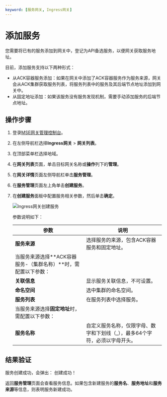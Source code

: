 ```yaml
---
keyword: [服务网关, Ingress网关]
---
```


# 添加服务

您需要将已有的服务添加到网关中，登记为API备选服务，以便网关获取服务地址。

目前，添加服务支持以下两种形式：

-   从ACK容器服务添加：如果在网关中添加了ACK容器服务作为服务来源，网关会从ACK集群获取服务列表，将服务列表中的服务及其后端节点地址添加到网关中。
-   从固定地址添加：如果该服务没有服务发现机制，需要手动添加服务的后端节点地址。

## 操作步骤

1.  登录[MSE网关管理控制台](https://mse.console.aliyun.com/#/microgw)。

2.  在左侧导航栏选择**Ingress网关** \> **网关列表**。

3.  在顶部菜单栏选择地域。

4.  在**网关列表**页面，单击目标网关名称或**操作**列下的**管理**。

5.  在**网关详情**页面左侧导航栏单击**服务管理**。

6.  在**服务管理**页面左上角单击**创建服务**。

7.  在**创建服务**面板中配置服务相关参数，然后单击**确定**。

    ![Ingress网关创建服务](https://static-aliyun-doc.oss-accelerate.aliyuncs.com/assets/img/zh-CN/6587481261/p275386.png)

    参数说明如下：

    |参数|说明|
    |--|--|
    |**服务来源**|选择服务的来源，包含ACK容器服务和固定地址。|
    |当服务来源选择**ACK容器服务-（集群名称）**时，需配置以下参数：|
    |**关联信息**|显示服务关联信息，不可设置。|
    |**命名空间**|选中集群的命名空间。|
    |**服务列表**|在服务列表中选择服务。|
    |当服务来源选择**固定地址**时，需配置以下参数：|
    |**服务名称**|自定义服务名称，仅限字母、数字和下划线（\_），最多64个字符，必须以字母开头。|


## 结果验证

服务创建成功，会弹出： 创建成功！

返回**服务管理**页面会查看服务信息。如果包含新建服务的**服务名**、**服务地址**和**服务来源**等信息，则表明服务新建成功。


